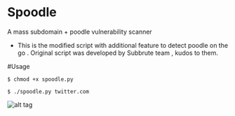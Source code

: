 # Spoodle
A mass subdomain + poodle vulnerability scanner



+ This is the modified script with additional feature to detect poodle on the go .
Original script was developed by Subbrute team , kudos to them.


#Usage

`$ chmod +x spoodle.py`

`$ ./spoodle.py twitter.com`

![alt tag](http://i.imgur.com/mLElsDo.gif)

